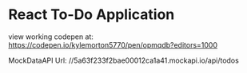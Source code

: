 # React To-Do Application

view working codepen at: https://codepen.io/kylemorton5770/pen/opmqdb?editors=1000

MockDataAPI Url: //5a63f233f2bae00012ca1a41.mockapi.io/api/todos